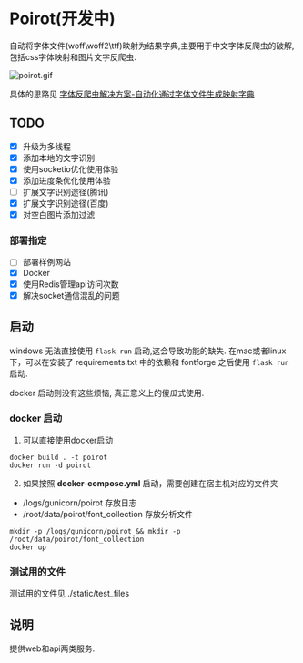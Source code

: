 # Poirot(开发中)
自动将字体文件(woff\woff2\ttf)映射为结果字典,主要用于中文字体反爬虫的破解,包括css字体映射和图片文字反爬虫.

![poirot.gif](https://i.loli.net/2020/12/15/sNuACxmwVZL9Phb.gif)

具体的思路见 [字体反爬虫解决方案-自动化通过字体文件生成映射字典](https://blog.harumonia.moe/font-antispider-cracker/)

## TODO

- [x] 升级为多线程
- [x] 添加本地的文字识别
- [x] 使用socketio优化使用体验
- [x] 添加进度条优化使用体验
- [ ] 扩展文字识别途径(腾讯)
- [x] 扩展文字识别途径(百度)
- [x] 对空白图片添加过滤

### 部署指定

- [ ] 部署样例网站
- [x] Docker
- [x] 使用Redis管理api访问次数
- [x] 解决socket通信混乱的问题

## 启动

windows 无法直接使用 `flask run` 启动,这会导致功能的缺失. 
在mac或者linux下，可以在安装了 requirements.txt 中的依赖和 fontforge 之后使用 `flask run` 启动.

docker 启动则没有这些烦恼, 真正意义上的傻瓜式使用.

### docker 启动

1. 可以直接使用docker启动
```shell script
docker build . -t poirot
docker run -d poirot
```

2. 如果按照 **docker-compose.yml** 启动，需要创建在宿主机对应的文件夹
- /logs/gunicorn/poirot 存放日志
- /root/data/poirot/font_collection 存放分析文件
```shell script
mkdir -p /logs/gunicorn/poirot && mkdir -p /root/data/poirot/font_collection
docker up
```

### 测试用的文件
测试用的文件见 ./static/test_files

## 说明

提供web和api两类服务.




